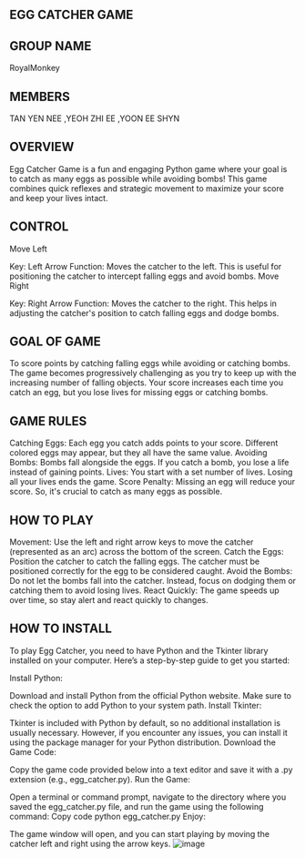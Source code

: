 ## EGG CATCHER GAME
## GROUP NAME
RoyalMonkey



## MEMBERS
TAN YEN NEE
,YEOH ZHI EE
,YOON EE SHYN

## OVERVIEW

Egg Catcher Game is a fun and engaging Python game where your goal is to catch as many eggs as possible while avoiding bombs! This game combines quick reflexes and strategic movement to maximize your score and keep your lives intact.

## CONTROL

Move Left

Key: Left Arrow 
Function: Moves the catcher to the left. This is useful for positioning the catcher to intercept falling eggs and avoid bombs.
Move Right

Key: Right Arrow 
Function: Moves the catcher to the right. This helps in adjusting the catcher's position to catch falling eggs and dodge bombs.

## GOAL OF GAME

To score points by catching falling eggs while avoiding or catching bombs. The game becomes progressively challenging as you try to keep up with the increasing number of falling objects. Your score increases each time you catch an egg, but you lose lives for missing eggs or catching bombs.

## GAME RULES

Catching Eggs: Each egg you catch adds points to your score. Different colored eggs may appear, but they all have the same value.
Avoiding Bombs: Bombs fall alongside the eggs. If you catch a bomb, you lose a life instead of gaining points.
Lives: You start with a set number of lives. Losing all your lives ends the game.
Score Penalty: Missing an egg will reduce your score. So, it's crucial to catch as many eggs as possible.

## HOW TO PLAY

Movement: Use the left and right arrow keys to move the catcher (represented as an arc) across the bottom of the screen.
Catch the Eggs: Position the catcher to catch the falling eggs. The catcher must be positioned correctly for the egg to be considered caught.
Avoid the Bombs: Do not let the bombs fall into the catcher. Instead, focus on dodging them or catching them to avoid losing lives.
React Quickly: The game speeds up over time, so stay alert and react quickly to changes.

## HOW TO INSTALL

To play Egg Catcher, you need to have Python and the Tkinter library installed on your computer. Here’s a step-by-step guide to get you started:

Install Python:

Download and install Python from the official Python website. Make sure to check the option to add Python to your system path.
Install Tkinter:

Tkinter is included with Python by default, so no additional installation is usually necessary. However, if you encounter any issues, you can install it using the package manager for your Python distribution.
Download the Game Code:

Copy the game code provided below into a text editor and save it with a .py extension (e.g., egg_catcher.py).
Run the Game:

Open a terminal or command prompt, navigate to the directory where you saved the egg_catcher.py file, and run the game using the following command:
Copy code
python egg_catcher.py
Enjoy:

The game window will open, and you can start playing by moving the catcher left and right using the arrow keys.
![image](https://github.com/user-attachments/assets/3e1d84c0-fdd5-4eb4-8e8c-a8fe01fc4700)

